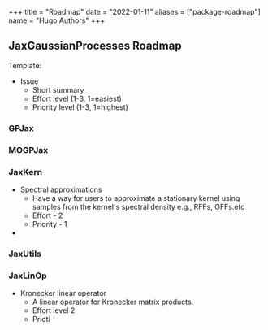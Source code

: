 +++
title = "Roadmap"
date = "2022-01-11"
aliases = ["package-roadmap"]
name = "Hugo Authors"
+++


## JaxGaussianProcesses Roadmap

Template:
* Issue 
    * Short summary 
    * Effort level (1-3, 1=easiest)
    * Priority level (1-3, 1=highest)

### GPJax


### MOGPJax

### JaxKern
* Spectral approximations
    * Have a way for users to approximate a stationary kernel using samples from the kernel's spectral density e.g., RFFs, OFFs.etc
    * Effort - 2
    * Priority - 1
* 
### JaxUtils

### JaxLinOp
- Kronecker linear operator
    - A linear operator for Kronecker matrix products.
    - Effort level 2
    - Prioti
